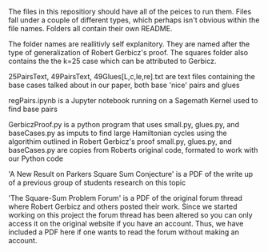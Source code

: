 The files in this repositiory should have all of the peices to run them. 
Files fall under a couple of different types, which perhaps isn't obvious within the file names.
Folders all contain their own README.

The folder names are reallitivly self explanitory. They are named after the type of generalization of Robert Gerbicz's proof. The squares folder also contains the the k=25 case which can be attributed to Gerbicz. 

25PairsText, 49PairsText, 49Glues[L,c,le,re].txt are text files containing the base cases talked about in our paper, both base 'nice' pairs and glues

regPairs.ipynb is a Jupyter notebook running on a Sagemath Kernel used to find base pairs

GerbiczProof.py is a python program that uses small.py, glues.py, and baseCases.py as imputs to find large Hamiltonian cycles using the algorithim outlined in Robert Gerbicz's proof
      small.py, glues.py, and baseCases.py are copies from Roberts original code, formated to work with our Python code

'A New Result on Parkers Square Sum Conjecture' is a PDF of the write up of a previous group of students research on this topic 

'The Square-Sum Problem Forum' is a PDF of the original forum thread where Robert Gerbicz and others posted their work. Since we started working on this project the forum thread has been altered so you can only access it on the original website if you have an account. Thus, we have included a PDF here if one wants to read the forum without making an account. 
